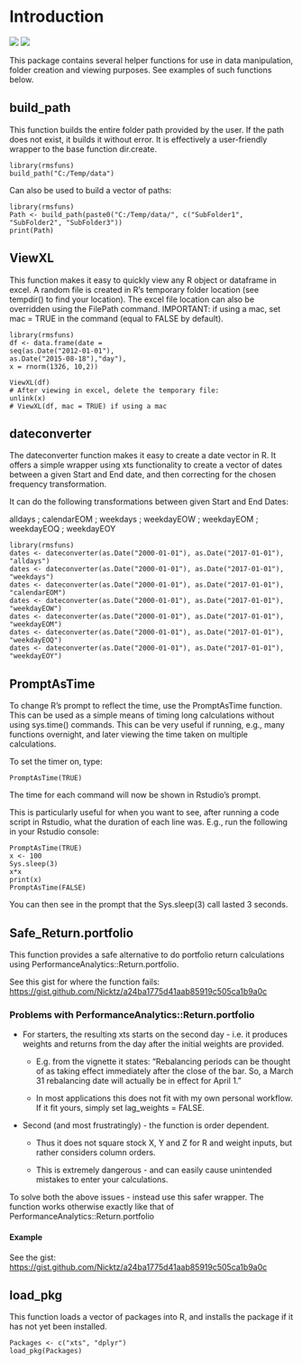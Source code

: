 
# Introduction

![](https://cranlogs.r-pkg.org/badges/rmsfuns?color=brightgreen)
![](https://cranlogs.r-pkg.org/badges/grand-total/rmsfuns?color=brightgreen)

This package contains several helper functions for use in data
manipulation, folder creation and viewing purposes. See examples of such
functions below.

## build\_path

This function builds the entire folder path provided by the user. If the
path does not exist, it builds it without error. It is effectively a
user-friendly wrapper to the base function dir.create.

    library(rmsfuns)
    build_path("C:/Temp/data")

Can also be used to build a vector of paths:

    library(rmsfuns)
    Path <- build_path(paste0("C:/Temp/data/", c("SubFolder1", "SubFolder2", "SubFolder3"))
    print(Path)

## ViewXL

This function makes it easy to quickly view any R object or dataframe in
excel. A random file is created in R’s temporary folder location (see
tempdir() to find your location). The excel file location can also be
overridden using the FilePath command. IMPORTANT: if using a mac, set
mac = TRUE in the command (equal to FALSE by default).

    library(rmsfuns)
    df <- data.frame(date = 
    seq(as.Date("2012-01-01"),
    as.Date("2015-08-18"),"day"), 
    x = rnorm(1326, 10,2))
    
    ViewXL(df)
    # After viewing in excel, delete the temporary file:
    unlink(x)
    # ViewXL(df, mac = TRUE) if using a mac

## dateconverter

The dateconverter function makes it easy to create a date vector in R.
It offers a simple wrapper using xts functionality to create a vector of
dates between a given Start and End date, and then correcting for the
chosen frequency transformation.

It can do the following transformations between given Start and End
Dates:

alldays ; calendarEOM ; weekdays ; weekdayEOW ; weekdayEOM ; weekdayEOQ
; weekdayEOY

    library(rmsfuns)
    dates <- dateconverter(as.Date("2000-01-01"), as.Date("2017-01-01"), "alldays") 
    dates <- dateconverter(as.Date("2000-01-01"), as.Date("2017-01-01"), "weekdays") 
    dates <- dateconverter(as.Date("2000-01-01"), as.Date("2017-01-01"), "calendarEOM")
    dates <- dateconverter(as.Date("2000-01-01"), as.Date("2017-01-01"), "weekdayEOW")
    dates <- dateconverter(as.Date("2000-01-01"), as.Date("2017-01-01"), "weekdayEOM")
    dates <- dateconverter(as.Date("2000-01-01"), as.Date("2017-01-01"), "weekdayEOQ")
    dates <- dateconverter(as.Date("2000-01-01"), as.Date("2017-01-01"), "weekdayEOY")

## PromptAsTime

To change R’s prompt to reflect the time, use the PromptAsTime function.
This can be used as a simple means of timing long calculations without
using sys.time() commands. This can be very useful if running, e.g.,
many functions overnight, and later viewing the time taken on multiple
calculations.

To set the timer on, type:

    PromptAsTime(TRUE)

The time for each command will now be shown in Rstudio’s prompt.

This is particularly useful for when you want to see, after running a
code script in Rstudio, what the duration of each line was. E.g., run
the following in your Rstudio console:

    PromptAsTime(TRUE)
    x <- 100
    Sys.sleep(3) 
    x*x
    print(x)
    PromptAsTime(FALSE)

You can then see in the prompt that the Sys.sleep(3) call lasted 3
seconds.

## Safe\_Return.portfolio

This function provides a safe alternative to do portfolio return
calculations using PerformanceAnalytics::Return.portfolio.

See this gist for where the function fails:
<https://gist.github.com/Nicktz/a24ba1775d41aab85919c505ca1b9a0c>

### Problems with PerformanceAnalytics::Return.portfolio

  - For starters, the resulting xts starts on the second day - i.e. it
    produces weights and returns from the day after the initial weights
    are provided.
    
      - E.g. from the vignette it states: “Rebalancing periods can be
        thought of as taking effect immediately after the close of the
        bar. So, a March 31 rebalancing date will actually be in effect
        for April 1.”
    
      - In most applications this does not fit with my own personal
        workflow. If it fit yours, simply set lag\_weights = FALSE.

  - Second (and most frustratingly) - the function is order dependent.
    
      - Thus it does not square stock X, Y and Z for R and weight
        inputs, but rather considers column orders.
    
      - This is extremely dangerous - and can easily cause unintended
        mistakes to enter your calculations.

To solve both the above issues - instead use this safer wrapper. The
function works otherwise exactly like that of
PerformanceAnalytics::Return.portfolio

#### Example

See the gist:
<https://gist.github.com/Nicktz/a24ba1775d41aab85919c505ca1b9a0c>

## load\_pkg

This function loads a vector of packages into R, and installs the
package if it has not yet been installed.

    Packages <- c("xts", "dplyr")
    load_pkg(Packages)
